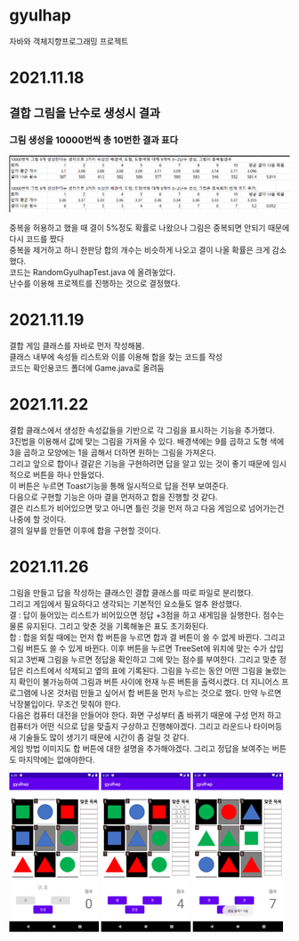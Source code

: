 # gyulhap
자바와 객체지향프로그래밍 프로젝트

# 2021.11.18
## 결합 그림을 난수로 생성시 결과
### 그림 생성을 10000번씩 총 10번한 결과 표다
![결과표](./image/testResultTable.png)

중복을 허용하고 했을 때 결이 5%정도 확률로 나왔으나 그림은 중복되면 안되기 때문에 다시 코드를 짰다   
중복을 제거하고 하니 한판당 합의 개수는 비슷하게 나오고 결이 나올 확률은 크게 감소했다.   
코드는 RandomGyulhapTest.java 에 올려놓았다.   
난수를 이용해 프로젝트를 진행하는 것으로 결정했다.

# 2021.11.19
결합 게임 클래스를 자바로 먼저 작성해봄.   
클래스 내부에 속성들 리스트와 이를 이용해 합을 찾는 코드를 작성   
코드는 확인용코드 폴더에 Game.java로 올려둠

# 2021.11.22 
결합 클래스에서 생성한 속성값들을 기반으로 각 그림을 표시하는 기능을 추가했다.   
3진법을 이용해서 값에 맞는 그림을 가져올 수 있다. 배경색에는 9를 곱하고 도형 색에 3을 곱하고 모양에는 1을 곱해서 더하면 원하는 그림을 가져온다.   
그리고 앞으로 합이나 결같은 기능을 구현하려면 답을 알고 있는 것이 좋기 때문에 임시적으로 버튼을 하나 만들었다.   
이 버튼은 누르면 Toast기능을 통해 일시적으로 답을 전부 보여준다.   
다음으로 구현할 기능은 아마 결을 먼저하고 합을 진행할 것 같다.   
결은 리스트가 비어있으면 맞고 아니면 틀린 것을 먼저 하고 다음 게임으로 넘어가는건 나중에 할 것이다.   
결의 일부를 만들면 이후에 합을 구현할 것이다.

# 2021.11.26
그림을 만들고 답을 작성하는 클래스인 결합 클래스를 따로 파일로 분리했다.   
그리고 게임에서 필요하다고 생각되는 기본적인 요소들도 얼추 완성했다.   
결 : 답이 들어있는 리스트가 비어있으면 정답 +3점을 하고 새게임을 실행한다. 점수는 물론 유지된다. 그리고 맞춘 것을 기록해놓은 표도 초기화된다.   
합 : 합을 외칠 때에는 먼저 합 버튼을 누르면 합과 결 버튼이 쓸 수 없게 바뀐다. 그리고 그림 버튼도 쓸 수 있게 바뀐다. 이후 버튼을 누르면 TreeSet에 위치에 맞는 수가 삽입되고
 3번째 그림을 누르면 정답을 확인하고 그에 맞는 점수를 부여한다. 그리고 맞춘 정답은 리스트에서 삭제되고 옆의 표에 기록된다. 그림을 누르는 동안 어떤 그림을 눌렀는지 확인이 불가능하여
 그림과 버튼 사이에 현재 누른 버튼을 출력시켰다. 더 지니어스 프로그램에 나온 것처럼 만들고 싶어서 합 버튼을 먼저 누르는 것으로 했다. 만약 누르면 낙장불입이다. 무조건 맞춰야 한다.   
 다음은 컴퓨터 대전을 만들어야 한다. 화면 구성부터 좀 바뀌기 때문에 구성 먼저 하고 컴퓨터가 어떤 식으로 답을 맞출지 구상하고 진행해야겠다. 그리고 라운드나 타이머등 새 기술들도 많이 생기기 때문에 시간이 좀 걸릴 것 같다.   
 게임 방법 이미지도 합 버튼에 대한 설명을 추가해야겠다. 그리고 정답을 보여주는 버튼도 마지막에는 없애야한다.   
<p float="left">
  <img src="./image/singPlay1.png" width="32%" />
  <img src="./image/singPlay2.png" width="32%" /> 
  <img src="./image/singPlay3.png" width="32%" />
</p>